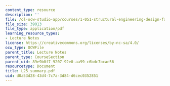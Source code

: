 ```yaml
---
content_type: resource
description: ''
file: /ol-ocw-studio-app/courses/1-051-structural-engineering-design-fall-2003/d0a53d2843d47c7a3d84d6cec0352851_L25_summary.pdf
file_size: 39013
file_type: application/pdf
learning_resource_types:
- Lecture Notes
license: https://creativecommons.org/licenses/by-nc-sa/4.0/
ocw_type: OCWFile
parent_title: Lecture Notes
parent_type: CourseSection
parent_uid: 89e9b0f7-9207-92e0-aa99-c6bdc7bcae56
resourcetype: Document
title: L25_summary.pdf
uid: d0a53d28-43d4-7c7a-3d84-d6cec0352851
---
```

